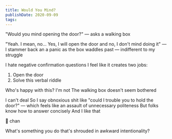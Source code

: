 ```yaml
---
title: Would You Mind?
publishDate: 2020-09-09
tags:
---
```


"Would you mind opening the door?" — asks a walking box

"Yeah. I mean, no... Yes, I will open the door and no, I don't mind doing it" — I stammer back an a panic as the box waddles past — indifferent to my struggle

I hate negative confirmation questions
I feel like it creates two jobs:

1. Open the door
2. Solve this verbal riddle

Who's happy with this?
I'm not
The walking box doesn't seem bothered

I can't deal
So I say obnoxious shit like "could I trouble you to hold the door?" — which feels like an assault of unnecessary politeness
But folks know how to answer concisely
And I like that

💬 chan

What's something you do that's shrouded in awkward intentionality?
